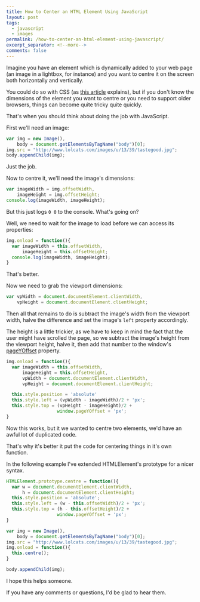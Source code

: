 ```yaml
---
title: How to Center an HTML Element Using JavaScript
layout: post
tags:
  - javascript
  - images
permalink: /how-to-center-an-html-element-using-javascript/
excerpt_separator: <!--more-->
comments: false
---
```


Imagine you have an element which is dynamically added to your web page (an image in a lightbox, for instance) and you want to centre it on the screen both horizontally and vertically.

You could do so with CSS (as [this article](http://designshack.net/articles/css/how-to-center-anything-with-css/ "How to Center Anything With CSS") explains), but if you don't know the dimensions of the element you want to centre or you need to support older browsers, things can become quite tricky quite quickly.

That's when you should think about doing the job with JavaScript.

<!--more-->

First we'll need an image:

```js
var img = new Image(),
    body = document.getElementsByTagName("body")[0];
img.src = "http://www.lolcats.com/images/u/13/39/tastegood.jpg";
body.appendChild(img);
```

Just the job.

Now to centre it, we'll need the image's dimensions:

```js
var imageWidth = img.offsetWidth,
    imageHeight = img.offsetHeight;
console.log(imageWidth, imageHeight);
```

But this just logs `0 0` to the console. What's going on?

Well, we need to wait for the image to load before we can access its properties:

```js
img.onload = function(){
  var imageWidth = this.offsetWidth,
      imageHeight = this.offsetHeight;
  console.log(imageWidth, imageHeight);
}
```

That's better.

Now we need to grab the viewport dimensions:

```js
var vpWidth = document.documentElement.clientWidth,
    vpHeight = document.documentElement.clientHeight;
```

Then all that remains to do is subtract the image's width from the viewport width, halve the difference and set the image's `left` property accordingly.

The height is a little trickier, as we have to keep in mind the fact that the user might have scrolled the page, so we subtract the image's height from the viewport height, halve it, then add that number to the window's [pageYOffset](https://developer.mozilla.org/en-US/docs/Web/API/Window.scrollY "Returns the number of pixels that the document has already been scrolled vertically.") property.

```js
img.onload = function(){
  var imageWidth = this.offsetWidth,
      imageHeight = this.offsetHeight,
      vpWidth = document.documentElement.clientWidth,
      vpHeight = document.documentElement.clientHeight;

  this.style.position = 'absolute'
  this.style.left = (vpWidth - imageWidth)/2 + 'px';
  this.style.top = (vpHeight - imageHeight)/2 +
                   window.pageYOffset + 'px';
}
```

Now this works, but it we wanted to centre two elements, we'd have an awful lot of duplicated code.

That's why it's better it put the code for centering things in it's own function.

In the following example I've extended HTMLElement's prototype for a nicer syntax.

```js
HTMLElement.prototype.centre = function(){
  var w = document.documentElement.clientWidth,
      h = document.documentElement.clientHeight;
  this.style.position = 'absolute';
  this.style.left = (w - this.offsetWidth)/2 + 'px';
  this.style.top = (h - this.offsetHeight)/2 +
                   window.pageYOffset + 'px';
}

var img = new Image(),
    body = document.getElementsByTagName("body")[0];
img.src = "http://www.lolcats.com/images/u/13/39/tastegood.jpg";
img.onload = function(){
  this.centre();
}

body.appendChild(img);
```

I hope this helps someone.

If you have any comments or questions, I'd be glad to hear them.
